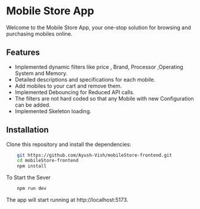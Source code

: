 # Mobile Store App

Welcome to the Mobile Store App, your one-stop solution for browsing and purchasing mobiles online.

## Features

- Implemented dynamic filters like price , Brand, Processor ,Operating System and Memory.
- Detailed descriptions and specifications for each mobile.
- Add mobiles to your cart and remove them. 
- Implemented Debouncing for Reduced API calls.
- The filters are not hard coded so that any Mobile with new Configuration can be added.  
- Implemented Skeleton loading.

## Installation

Clone this repository and install the dependencies:

```bash
    git https://github.com/Ayush-Vish/mobileStore-frontend.git
    cd mobileStore-frontend
    npm install 

```

To Start the Sever 

```bash
    npm run dev
```

The app will start running at http://localhost:5173.
